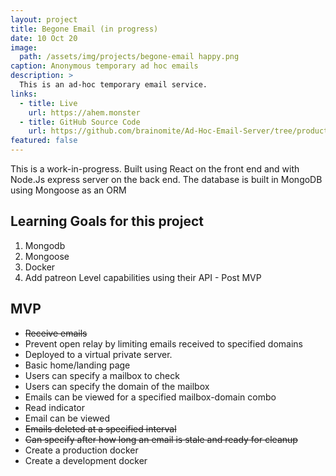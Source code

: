 ```yaml
---
layout: project
title: Begone Email (in progress)
date: 10 Oct 20
image:
  path: /assets/img/projects/begone-email happy.png
caption: Anonymous temporary ad hoc emails
description: >
  This is an ad-hoc temporary email service.
links:
  - title: Live
    url: https://ahem.monster
  - title: GitHub Source Code
    url: https://github.com/brainomite/Ad-Hoc-Email-Server/tree/production
featured: false
---
```


This is a work-in-progress.
Built using React on the front end and with Node.Js express server on the back
end. The database is built in MongoDB using Mongoose as an ORM

## Learning Goals for this project

1. Mongodb
2. Mongoose
3. Docker
4. Add patreon Level capabilities using their API - Post MVP

## MVP

* ~~Receive emails~~
* Prevent open relay by limiting emails received to specified domains
* Deployed to a virtual private server.
* Basic home/landing page
* Users can specify a mailbox to check
* Users can specify the domain of the mailbox
* Emails can be viewed for a specified mailbox-domain combo
* Read indicator
* Email can be viewed
* ~~Emails deleted at a specified interval~~
* ~~Can specify after how long an email is stale and ready for cleanup~~
* Create a production docker
* Create a development docker

